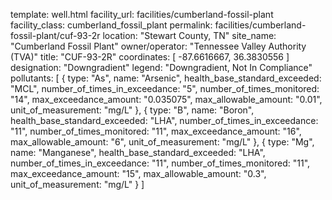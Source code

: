 template: well.html
facility_url: facilities/cumberland-fossil-plant
facility_class: cumberland_fossil_plant
permalink: facilities/cumberland-fossil-plant/cuf-93-2r
location: "Stewart County, TN"
site_name: "Cumberland Fossil Plant"
owner/operator: "Tennessee Valley Authority (TVA)"
title: "CUF-93-2R"
coordinates: [
  -87.6616667,
  36.3830556
]
designation: "Downgradient"
legend: "Downgradient, Not In Compliance"
pollutants: [
  {
  type: "As",
  name: "Arsenic",
  health_base_standard_exceeded: "MCL",
  number_of_times_in_exceedance: "5",
  number_of_times_monitored: "14",
  max_exceedance_amount: "0.035075",
  max_allowable_amount: "0.01",
  unit_of_measurement: "mg/L"
  },
  {
  type: "B",
  name: "Boron",
  health_base_standard_exceeded: "LHA",
  number_of_times_in_exceedance: "11",
  number_of_times_monitored: "11",
  max_exceedance_amount: "16",
  max_allowable_amount: "6",
  unit_of_measurement: "mg/L"
  },
  {
  type: "Mg",
  name: "Manganese",
  health_base_standard_exceeded: "LHA",
  number_of_times_in_exceedance: "11",
  number_of_times_monitored: "11",
  max_exceedance_amount: "15",
  max_allowable_amount: "0.3",
  unit_of_measurement: "mg/L"
  }
]
